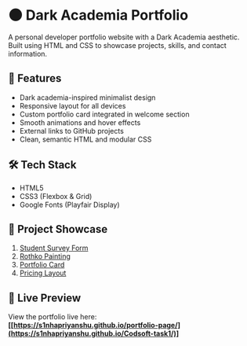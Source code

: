 # 🌑 Dark Academia Portfolio

A personal developer portfolio website with a Dark Academia aesthetic. Built using HTML and CSS to showcase projects, skills, and contact information.

## 🧠 Features

- Dark academia-inspired minimalist design
- Responsive layout for all devices
- Custom portfolio card integrated in welcome section
- Smooth animations and hover effects
- External links to GitHub projects
- Clean, semantic HTML and modular CSS

## 🛠️ Tech Stack

- HTML5  
- CSS3 (Flexbox & Grid)  
- Google Fonts (Playfair Display)

## 📂 Project Showcase

1. [Student Survey Form](https://github.com/S1nhaPriyanshu/student-survey-form)
2. [Rothko Painting](https://github.com/S1nhaPriyanshu/Rothoko-painting)
3. [Portfolio Card](https://github.com/S1nhaPriyanshu/Portfolio-card)
4. [Pricing Layout](https://github.com/S1nhaPriyanshu/Pricing-Layout)

## 🔗 Live Preview

View the portfolio live here:  
**[[https://s1nhapriyanshu.github.io/portfolio-page/](https://s1nhapriyanshu.github.io/Codsoft-task1/)]**

